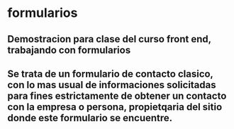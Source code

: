 # formularios
## Demostracion para clase del curso front end, trabajando con formularios
## Se trata de un formulario de contacto clasico, con lo mas usual de informaciones solicitadas para fines estrictamente de obtener un contacto con la empresa o persona, propietqaria del sitio donde este formulario se encuentre.
